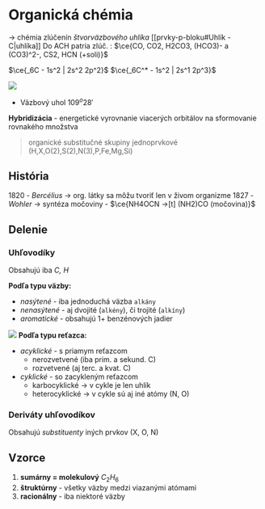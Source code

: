 # Organická chémia
-> chémia zlúčenín *štvorväzbového uhlíka* [[prvky-p-bloku#Uhlík - C|uhlíka]]
Do ACH patria zlúč. : $\ce{CO, CO2, H2CO3, (HCO3)- a (CO3)^2-, CS2, HCN (+soli)}$

$\ce{_6C - 1s^2 | 2s^2 2p^2}$
$\ce{_6C^* - 1s^2 | 2s^1 2p^3}$

![](orbit%C3%A1ly-hybridiz%C3%A1cia.png)
- Väzbový uhol $109^o28'$

**Hybridizácia** - energetické vyrovnanie viacerých orbitálov na sformovanie rovnakého množstva

> organické substitučné skupiny jednoprvkové (H,X,O(2),S(2),N(3),P,Fe,Mg,Si)

## História
1820 - *Bercélius* -> org. látky sa môžu tvoriť len v živom organizme
1827 - *Wohler* -> syntéza močoviny - $\ce{NH4OCN ->[t] (NH2)CO (močovina)}$

## Delenie
### Uhľovodíky
Obsahujú iba *C, H*

**Podľa typu väzby:**
- *nasýtené* - iba jednoduchá väzba `alkány`
- *nenasýtené* - aj dvojité (`alkény`), či trojité (`alkíny`)
- *aromatické* - obsahujú 1+ benzénových jadier

![](alk%C3%A1ny-alk%C3%A9ny-alk%C3%ADny.png)
**Podľa typu reťazca:**
- *acyklické* - s priamym reťazcom
	- nerozvetvené (iba prim. a sekund. C)
	- rozvetvené (aj terc. a kvat. C)
- *cyklické* - so zacykleným reťazcom
	- karbocyklické -> v cykle je len uhlík
	- heterocyklické -> v cykle sú aj iné atómy (N, O)

### Deriváty uhľovodíkov
Obsahujú *substituenty* iných prvkov (X, O, N)

## Vzorce
1. **sumárny = molekulový** $C_2H_6$
2. **štruktúrny** - všetky väzby medzi viazanými atómami
3. **racionálny** - iba niektoré väzby